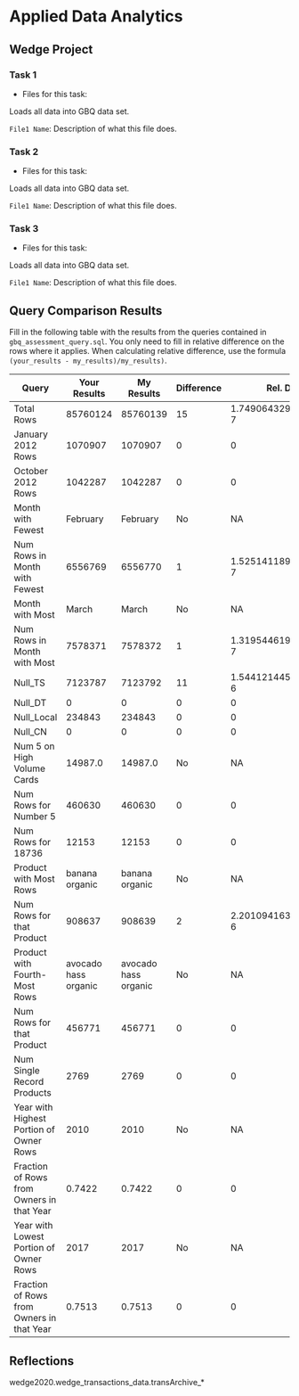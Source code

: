 
# Applied Data Analytics

## Wedge Project

<!-- Any general commentary you'd like to say about the project --> 

### Task 1

* Files for this task: 
<!--  List of file or files here  --> 

Loads all data into GBQ data set.

`File1 Name`: 
Description of what this file does.

<!--  Repeat for each file  --> 



### Task 2

* Files for this task: 
<!--  List of file or files here  --> 

Loads all data into GBQ data set.

`File1 Name`: 
Description of what this file does.

<!--  Repeat for each file  --> 
	

### Task 3

* Files for this task: 
<!--  List of file or files here  --> 

Loads all data into GBQ data set.

`File1 Name`: 
Description of what this file does.

<!--  Repeat for each file  --> 


## Query Comparison Results

Fill in the following table with the results from the 
queries contained in `gbq_assessment_query.sql`. You only
need to fill in relative difference on the rows where it applies. 
When calculating relative difference, use the formula 
` (your_results - my_results)/my_results)`. 



|  Query  |  Your Results  |  My Results | Difference | Rel. Diff | 
|---|---|---|---|---|
| Total Rows  | 85760124 | 85760139 |  15 |  1.749064329291724e-7 |
| January 2012 Rows  | 1070907  |  1070907 | 0 | 0  |
| October 2012 Rows  |  1042287 |  1042287 | 0  | 0  |
| Month with Fewest  | February  |  February | No  | NA  |
| Num Rows in Month with Fewest  | 6556769  |  6556770 |  1 |  1.525141189945659e-7 |
| Month with Most  |  March | March  | No  | NA  |
| Num Rows in Month with Most  |  7578371 | 7578372 | 1  |  1.319544619873503e-7 |
| Null_TS  | 7123787  | 7123792  | 11  | 1.544121445432433e-6 |
| Null_DT  |  0 |  0 | 0  |  0 |
| Null_Local  | 234843  |  234843 | 0 |  0 |
| Null_CN  |  0 |  0 | 0  | 0  |
| Num 5 on High Volume Cards  | 14987.0  | 14987.0  | No  | NA  |
| Num Rows for Number 5 |  460630 |  460630 |  0 | 0 |
| Num Rows for 18736  | 12153  | 12153  |  0 |  0 |
| Product with Most Rows  | banana organic  | banana organic  | No | NA  |
| Num Rows for that Product  | 908637  | 908639  |  2 |  2.201094163908879e-6 |
| Product with Fourth-Most Rows  | avocado hass organic  | avocado hass organic  | No  | NA  |
| Num Rows for that Product  | 456771  | 456771  |  0 |  0  |
| Num Single Record Products  |  2769 | 2769  |  0 |  0  |
| Year with Highest Portion of Owner Rows  |  2010 |  2010 | No | NA |
| Fraction of Rows from Owners in that Year  | 0.7422  | 0.7422  |  0 | 0  |
| Year with Lowest Portion of Owner Rows  |  2017 |  2017 | No | NA |
| Fraction of Rows from Owners in that Year  |  0.7513 |  0.7513 | 0  |  0 |

## Reflections
wedge2020.wedge_transactions_data.transArchive_*

<!-- I'd love to get 100-200 words on your experience doing the Wedge Project --> 
